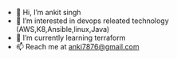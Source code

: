 - 👋 Hi, I’m ankit singh
- 👀 I’m interested in devops releated technology (AWS,K8,Ansible,linux,Java)
- 🌱 I’m currently learning terraform
- 📫 Reach me at anki7876@gmail.com



